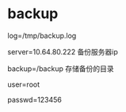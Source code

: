 # backup
log=/tmp/backup.log

server=10.64.80.222 备份服务器ip

backup=/backup   存储备份的目录

user=root

passwd=123456
